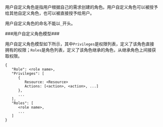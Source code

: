 
用户自定义角色是指用户根据自己的需求创建的角色。用户自定义角色可以被授予给其他自定义角色，也可以被直接授予给用户。

用户自定义角色的命名不能以`_`开头。

###用户自定义角色模型###

用户自定义角色模型如下所示，其中`Privileges`是权限列表，定义了该角色直接拥有的权限；`Roles`是角色列表，定义了该角色继承的角色，从继承角色上间接获取权限。

```lang-javascript
{
   "Role": <role name>,
   "Privileges": [
      {
         Resource: <Resource>
         Actions: [<action>, <action>, ...]
      },
      ...
   ],
   "Roles": [
      <role name>,
      ...
   ]
}
```


